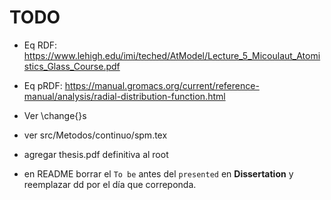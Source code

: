# TODO

* Eq RDF: https://www.lehigh.edu/imi/teched/AtModel/Lecture_5_Micoulaut_Atomistics_Glass_Course.pdf
* Eq pRDF: https://manual.gromacs.org/current/reference-manual/analysis/radial-distribution-function.html

* Ver \change{}s

* ver src/Metodos/continuo/spm.tex 

* agregar thesis.pdf definitiva al root

* en README borrar el `To be` antes del `presented` en **Dissertation** y reemplazar dd por el día que correponda.
